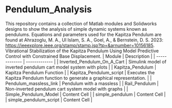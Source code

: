 # Pendulum_Analysis
This repository contains a collection of Matlab modules and Solidworks designs to show the analysis of simple dynamic systems known as pendulums.
Equations and parameters used for the Kapitza Pendulum are found at Ahrazoglu, M. A., Ul Islam, S. A., Goel, A., & Bernstein, D. S. 2023: https://ieeexplore.ieee.org/stamp/stamp.jsp?tp=&arnumber=10156185. Vibrational Stabilization of the Kapitza Pendulum Using Model Predictive Control with Constrained Base Displacement. 
| Module  | Description |
| ------------- | ------------- |
| Inverted_Pendulum_On_A_Cart  | Simulink model of inverted pendulum cart model system with plots  |
| Kapitza_Pendulum  | Kapitza Pendulum Function  |
| Kapitza_Pendulum_script  | Executes the Kapitza Pendulum function to  generate a graphical representation.   |
| Pendulum_massless_link  | Pendulum with a massless   |
| Rail_Pendulum  | Non-inverted pendulum cart system model with graphs  |
| Simple_Pendulum_Model  | Content Cell  |
| simple_pendulum  | Content Cell  |
| simple_pendulum_script  | Content Cell  |

